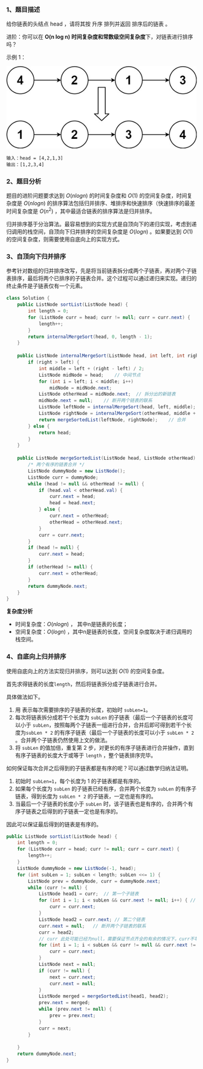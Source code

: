 ### 1、题目描述

给你链表的头结点 head ，请将其按 升序 排列并返回 排序后的链表 。

进阶：你可以在 **O(n log n) 时间复杂度和常数级空间复杂度**下，对链表进行排序吗？

示例 1：

![img](..\pics\sort_list_1.jpg)

```txt
输入：head = [4,2,1,3]
输出：[1,2,3,4]
```

### 2、题目分析

题目的进阶问题要求达到 $O(nlogn)$ 的时间复杂度和 $O(1)$ 的空间复杂度，时间复杂度是 $O(nlogn)$ 的排序算法包括归并排序、堆排序和快速排序（快速排序的最差时间复杂度是 $O(n^{2})$ ，其中最适合链表的排序算法是归并排序。

归并排序基于分治算法。最容易想到的实现方式是自顶向下的递归实现，考虑到递归调用的栈空间，自顶向下归并排序的空间复杂度是 $O(logn)$ 。如果要达到 $O(1)$ 的空间复杂度，则需要使用自底向上的实现方式。

### 3、自顶向下归并排序

参考针对数组的归并排序改写，先是将当前链表拆分成两个子链表，再对两个子链表排序，最后将两个已排序的子链表合并。这个过程可以通过递归来实现。递归的终止条件是子链表仅有一个元素。

```java
class Solution {
    public ListNode sortList(ListNode head) {
        int length = 0;
        for (ListNode curr = head; curr != null; curr = curr.next) {
            length++;
        }
        return internalMergeSort(head, 0, length - 1);
    }

    public ListNode internalMergeSort(ListNode head, int left, int right) {
        if (right > left) {
            int middle = left + (right - left) / 2;
            ListNode midNode = head;    // 中间节点
            for (int i = left; i < middle; i++)
                midNode = midNode.next;
            ListNode otherHead = midNode.next;  // 拆分出的新链表
            midNode.next = null;    // 断开两个链表的联系
            ListNode leftNode = internalMergeSort(head, left, middle);
            ListNode rightNode = internalMergeSort(otherHead, middle + 1, right);
            return mergeSortedList(leftNode, rightNode);	// 合并
        } else {
            return head;
        }
    }

    public ListNode mergeSortedList(ListNode head, ListNode otherHead) {
        /* 两个有序的链表合并 */
        ListNode dummyNode = new ListNode();
        ListNode curr = dummyNode;
        while (head != null && otherHead != null) {
            if (head.val < otherHead.val) {
                curr.next = head;
                head = head.next;
            } else {
                curr.next = otherHead;
                otherHead = otherHead.next;
            }
            curr = curr.next;
        }
        if (head != null) {
            curr.next = head;
        }
        if (otherHead != null) {
            curr.next = otherHead;
        }
        return dummyNode.next;
    }
}
```

**复杂度分析**

- 时间复杂度：$O(nlogn)$ ， 其中n是链表的长度；
- 空间复杂度：$O(logn)$ ，其中n是链表的长度，空间复杂度取决于递归调用的栈空间。

### 4、自底向上归并排序

使用自底向上的方法实现归并排序，则可以达到 $O(1)$ 的空间复杂度。

首先求得链表的长度`length`，然后将链表拆分成子链表进行合并。

具体做法如下。

1. 用 表示每次需要排序的子链表的长度，初始时 `subLen=1`。
2. 每次将链表拆分成若干个长度为 `subLen` 的子链表（最后一个子链表的长度可以小于 `subLen`，按照每两个子链表一组进行合并，合并后即可得到若干个长度为`subLen * 2` 的有序子链表（最后一个子链表的长度可以小于 `subLen * 2` 。合并两个子链表仍然使用上文的做法。
3. 将 `subLen`  的值加倍，重复第 2 步，对更长的有序子链表进行合并操作，直到有序子链表的长度大于或等于 `length` ，整个链表排序完毕。

如何保证每次合并之后得到的子链表都是有序的呢？可以通过数学归纳法证明。

1. 初始时 `subLen=1`，每个长度为 1 的子链表都是有序的。
2. 如果每个长度为 `subLen` 的子链表已经有序，合并两个长度为 `subLen` 的有序子链表，得到长度为  `subLen * 2`  的子链表，一定也是有序的。
3. 当最后一个子链表的长度小于 `subLen`  时，该子链表也是有序的，合并两个有序子链表之后得到的子链表一定也是有序的。

因此可以保证最后得到的链表是有序的。

```java
public ListNode sortList(ListNode head) {
    int length = 0;
    for (ListNode curr = head; curr != null; curr = curr.next) {
        length++;
    }
    ListNode dummyNode = new ListNode(-1, head);
    for (int subLen = 1; subLen < length; subLen <<= 1) {
        ListNode prev = dummyNode, curr = dummyNode.next;
        while (curr != null) {
            ListNode head1 = curr;  // 第一个子链表
            for (int i = 1; i < subLen && curr.next != null; i++) { // 小于subLen则curr移至最后一个节点
                curr = curr.next;
            }
            ListNode head2 = curr.next; // 第二个链表
            curr.next = null;   // 断开两个子链表的联系
            curr = head2;
            // curr 此处可能已经为null，需要保证节点齐全的有余的情况下，curr不等于null
            for (int i = 1; i < subLen && curr != null && curr.next != null; i++) {
                curr = curr.next;
            }
            ListNode next = null;
            if (curr != null) {
                next = curr.next;
                curr.next = null;
            }
            ListNode merged = mergeSortedList(head1, head2);
            prev.next = merged;
            while (prev.next != null) {
                prev = prev.next;
            }
            curr = next;
        }

    }
    return dummyNode.next;
}
```